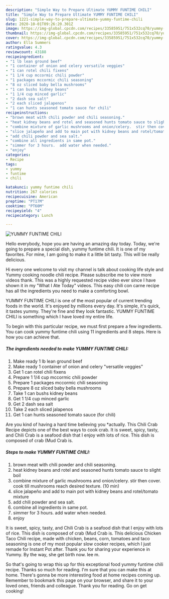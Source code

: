 ```yaml
---
description: "Simple Way to Prepare Ultimate YUMMY FUNTIME CHILI"
title: "Simple Way to Prepare Ultimate YUMMY FUNTIME CHILI"
slug: 1221-simple-way-to-prepare-ultimate-yummy-funtime-chili
date: 2020-10-01T09:26:20.301Z
image: https://img-global.cpcdn.com/recipes/33585951/751x532cq70/yummy-funtime-chili-recipe-main-photo.jpg
thumbnail: https://img-global.cpcdn.com/recipes/33585951/751x532cq70/yummy-funtime-chili-recipe-main-photo.jpg
cover: https://img-global.cpcdn.com/recipes/33585951/751x532cq70/yummy-funtime-chili-recipe-main-photo.jpg
author: Ella Summers
ratingvalue: 4.3
reviewcount: 43188
recipeingredient:
- "1 lb lean ground beef"
- "1 container of onion and celery versatile veggies"
- "1 can rotel chili fixens"
- "1 1/4 cup mccormic chili powder"
- "1 packages mccormic chili seasoning"
- "8 oz sliced baby bella mushrooms"
- "1 can bushs kidney beans"
- "1 1/4 cup minced garlic"
- "2 dash sea salt"
- "2 each sliced jalapenos"
- "1 can hunts seasoned tomato sauce for chili"
recipeinstructions:
- "brown meat with chili powder and chili seasoning."
- "heat kidney beans and rotel and seasoned hunts tomato sauce to slight boil"
- "combine mixture of garlic mushrooms and onion/celery.  stir then cover.  cook till mushrooms reach desired texture. (10 min)"
- "slice jalapeño and add to main pot with kidney beans and rotel/tomato mixture"
- "add chili powder and sea salt."
- "combine all ingredients in same pot."
- "simmer for 3 hours.  add water when needed."
- "enjoy"
categories:
- Recipe
tags:
- yummy
- funtime
- chili

katakunci: yummy funtime chili 
nutrition: 267 calories
recipecuisine: American
preptime: "PT17M"
cooktime: "PT60M"
recipeyield: "4"
recipecategory: Lunch

---
```



![YUMMY FUNTIME CHILI](https://img-global.cpcdn.com/recipes/33585951/751x532cq70/yummy-funtime-chili-recipe-main-photo.jpg)

Hello everybody, hope you are having an amazing day today. Today, we're going to prepare a special dish, yummy funtime chili. It is one of my favorites. For mine, I am going to make it a little bit tasty. This will be really delicious.

Hi every one welcome to visit my channel is talk about cooking life style and Yummy cooking noodle chili recipe. Please subscribe me to view more videos thank. This was a highly requested recipe video ever since I have shown it in my &#34;What I Ate Today&#34; videos. This easy chili con carne recipe has all the ingredients you need to make a comforting bowl.

YUMMY FUNTIME CHILI is one of the most popular of current trending foods in the world. It's enjoyed by millions every day. It's simple, it's quick, it tastes yummy. They're fine and they look fantastic. YUMMY FUNTIME CHILI is something which I have loved my entire life.


To begin with this particular recipe, we must first prepare a few ingredients. You can cook yummy funtime chili using 11 ingredients and 8 steps. Here is how you can achieve that.

<!--inarticleads1-->

##### The ingredients needed to make YUMMY FUNTIME CHILI:

1. Make ready 1 lb lean ground beef
1. Make ready 1 container of onion and celery &#34;versatile veggies&#34;
1. Get 1 can rotel chili fixens
1. Prepare 1 1/4 cup mccormic chili powder
1. Prepare 1 packages mccormic chili seasoning
1. Prepare 8 oz sliced baby bella mushrooms
1. Take 1 can bushs kidney beans
1. Get 1 1/4 cup minced garlic
1. Get 2 dash sea salt
1. Take 2 each sliced jalapenos
1. Get 1 can hunts seasoned tomato sauce (for chili)


Are you kind of having a hard time believing you *actually. This Chili Crab Recipe depicts one of the best ways to cook crab. It is sweet, spicy, tasty, and Chili Crab is a seafood dish that I enjoy with lots of rice. This dish is composed of crab (Mud Crab is. 

<!--inarticleads2-->

##### Steps to make YUMMY FUNTIME CHILI:

1. brown meat with chili powder and chili seasoning.
1. heat kidney beans and rotel and seasoned hunts tomato sauce to slight boil
1. combine mixture of garlic mushrooms and onion/celery.  stir then cover.  cook till mushrooms reach desired texture. (10 min)
1. slice jalapeño and add to main pot with kidney beans and rotel/tomato mixture
1. add chili powder and sea salt.
1. combine all ingredients in same pot.
1. simmer for 3 hours.  add water when needed.
1. enjoy


It is sweet, spicy, tasty, and Chili Crab is a seafood dish that I enjoy with lots of rice. This dish is composed of crab (Mud Crab is. This delicious Chicken Taco Chili recipe, made with chicken, beans, corn, tomatoes and taco seasoning is one of my most popular slow cooker recipes, which I just remade for Instant Pot after. Thank you for sharing your experience in Yummy. By the way, she get birth now. lee m. 

So that's going to wrap this up for this exceptional food yummy funtime chili recipe. Thanks so much for reading. I'm sure that you can make this at home. There's gonna be more interesting food at home recipes coming up. Remember to bookmark this page on your browser, and share it to your loved ones, friends and colleague. Thank you for reading. Go on get cooking!
